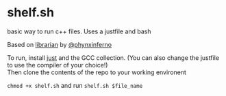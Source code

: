 # shelf.sh

basic way to run c++ files. Uses a justfile and bash

Based on [librarian](https://github.com/phynxinferno/csnuts/blob/main/librarian.sh) by [@phynxinferno](https://github.com/phynxinferno)  

To run, install [just](https://github.com/casey/just) and the GCC collection. (You can also change the justfile to use the compiler of your choice!)  
Then clone the contents of the repo to your working environent

`chmod +x shelf.sh` and run `shelf.sh $file_name`
